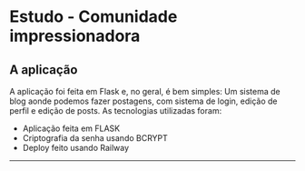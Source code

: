 <h1>Estudo - Comunidade impressionadora</h1>
<h2>A aplicação</h2>
<p>
  A aplicação foi feita em Flask e, no geral, é bem simples: Um sistema de blog aonde podemos fazer postagens, com sistema de login, edição de perfil e edição de posts.
  As tecnologias utilizadas foram:
  <ul>
    <li>Aplicação feita em FLASK</li>
    <li>Criptografia da senha usando BCRYPT</li>
    <li>Deploy feito usando Railway</li>
  </ul>
</p>
<hr>
